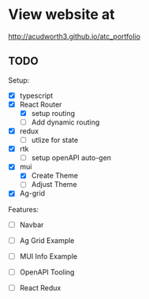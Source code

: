 # View website at

http://acudworth3.github.io/atc_portfolio


## TODO 
Setup:
- [x] typescript
- [x] React Router
    - [x] setup routing
    - [ ] Add dynamic routing
- [x] redux
    - [ ] utlize for state
- [x] rtk
    - [ ] setup openAPI auto-gen
- [x] mui
    - [x] Create Theme
    - [ ] Adjust Theme
- [x] Ag-grid

Features:
- [ ] Navbar
- [ ] Ag Grid Example
- [ ] MUI Info Example
- [ ] OpenAPI Tooling
- [ ] React Redux



